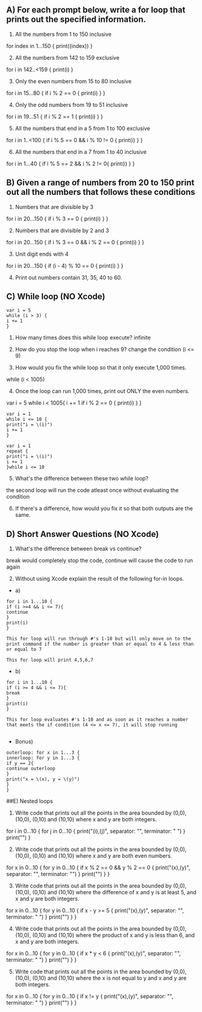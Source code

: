 ## A) For each prompt below, write a for loop that prints out the specified information.

1) All the numbers from 1 to 150 inclusive

for index in 1...150 {
    print(\(index))
}

2) All the numbers from 142 to 159 exclusive

for i in 142..<159 {
print(i)
}

3) Only the even numbers from 15 to 80 inclusive

for i in 15...80 {
if i % 2 == 0 {
print(i)
}
}

4) Only the odd numbers from 19 to 51 inclusive

for i in 19...51 {
if i % 2 == 1 {
print(i)
}
}

5) All the numbers that end in a 5 from 1 to 100 exclusive

for i in 1..<100 {
if i % 5 == 0 && i % 10 != 0 {
print(i)
}
}

6) All the numbers that end in a 7 from 1 to 40 inclusive

for i in 1...40 {
if i % 5 == 2 && i % 2 != 0{
print(i)
}
}



## B) Given a range of numbers from 20 to 150 print out all the numbers that follows these conditions

1) Numbers that are divisible by 3

for i in 20...150 {
if i % 3 == 0 {
print(i)
}
}

2) Numbers that are divisible by 2 and 3

for i in 20...150 {
if i % 3 == 0 && i % 2 == 0 {
print(i)
}
}


3) Unit digit ends with 4

for i in 20...150 {
if (i - 4) % 10 == 0 {
print(i)
}
}

4) Print out numbers contain 31, 35, 40 to 60.


## C) While loop (NO Xcode)
```
var i = 5
while (i > 3) {
i += 1
}
```
1) How many times does this while loop execute?
infinite

2) How do you stop the loop when i reaches 9?
change the condition (i <= 9)

3) How would you fix the while loop so that it only execute 1,000 times.

while (i < 1005)

4) Once the loop can run 1,000 times, print out ONLY the even numbers.

var i = 5
while i < 1005{
i += 1
if i % 2 == 0 {
print(i)
}
}


```
var i = 1
while i <= 10 {
print("i = \(i)")
i += 1
}
```
```
var i = 1
repeat {
print("i = \(i)")
i += 1
}while i <= 10
```
5) What's the difference between these two while loop?

the second loop will run the code atleast once without evaluating the condition 

6) If there's a difference, how would you fix it so that both outputs are the same.




## D) Short Answer Questions (NO Xcode)

1) What's the difference between break vs continue?

break would completely stop the code,
continue will cause the code to run again

2) Without using Xcode explain the result of the following for-in loops.
* a)
```
for i in 1...10 {
if (i >=4 && i <= 7){
continue
}
print(i)
}

This for loop will run through #'s 1-10 but will only move on to the print command if the number is greater than or equal to 4 & less than or equal to 7

This for loop will print 4,5,6,7

```
* b)
```
for i in 1...10 {
if (i >= 4 && i <= 7){
break
}
print(i)
}

This for loop evaluates #'s 1-10 and as soon as it reaches a number that meets the if condition (4 <= x <= 7), it will stop running


```
* Bonus)
```
outerloop: for x in 1...3 {
innerloop: for y in 1...3 {
if y == 2{
continue outerloop
}
print("x = \(x), y = \(y)")
}
}
```
##E) Nested loops
1) Write code that prints out all the points in the area bounded by (0,0), (10,0), (0,10) and (10,10) where x and y are both integers.

for i in 0...10 {
for j in 0...10 {
print("\(i),\(j)", separator: "", terminator: " ")
}
print("")
}


2) Write code that prints out all the points in the area bounded by (0,0), (10,0), (0,10) and (10,10) where x and y are both even numbers.

for x in 0...10 {
for y in 0...10 {
if x % 2 == 0 && y % 2 == 0 {
print("\(x),\(y)", separator: "", terminator: "")
}
print("")
}
}

3) Write code that prints out all the points in the area bounded by (0,0), (10,0), (0,10) and (10,10) where the difference of x and y is at least 5, and x and y are both integers.

for x in 0...10 {
for y in 0...10 {
if x - y >= 5  {
print("\(x),\(y)", separator: "", terminator: " ")
}
print("")
}
}


4) Write code that prints out all the points in the area bounded by (0,0), (10,0), (0,10) and (10,10) where the product of x and y is less than 6, and x and y are both integers.

for x in 0...10 {
for y in 0...10 {
if x * y < 6 {
print("\(x),\(y)", separator: "", terminator: " ")
}
print("")
}
}

5) Write code that prints out all the points in the area bounded by (0,0), (10,0), (0,10) and (10,10) where the x is not equal to y and x and y are both integers.

for x in 0...10 {
for y in 0...10 {
if x != y {
print("\(x),\(y)", separator: "", terminator: " ")
}
print("")
}
}

